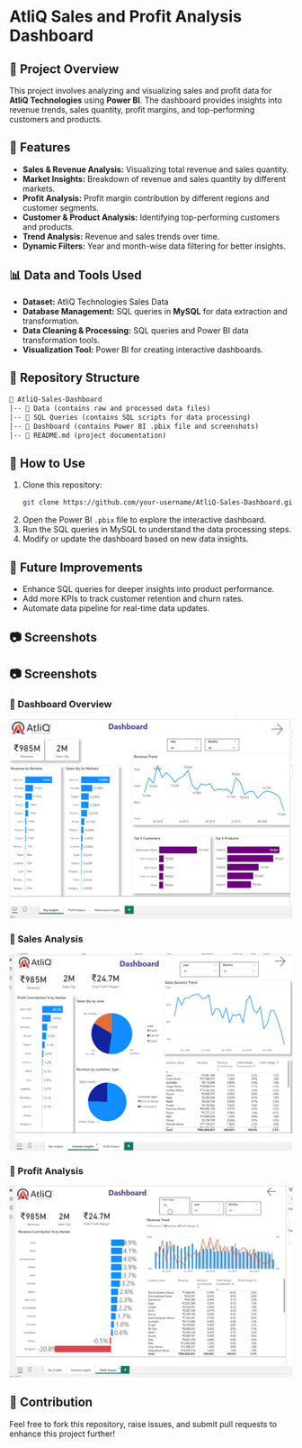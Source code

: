 # AtliQ Sales and Profit Analysis Dashboard

## 📌 Project Overview
This project involves analyzing and visualizing sales and profit data for **AtliQ Technologies** using **Power BI**. The dashboard provides insights into revenue trends, sales quantity, profit margins, and top-performing customers and products.

## 🚀 Features
- **Sales & Revenue Analysis:** Visualizing total revenue and sales quantity.
- **Market Insights:** Breakdown of revenue and sales quantity by different markets.
- **Profit Analysis:** Profit margin contribution by different regions and customer segments.
- **Customer & Product Analysis:** Identifying top-performing customers and products.
- **Trend Analysis:** Revenue and sales trends over time.
- **Dynamic Filters:** Year and month-wise data filtering for better insights.

## 📊 Data and Tools Used
- **Dataset:** AtliQ Technologies Sales Data
- **Database Management:** SQL queries in **MySQL** for data extraction and transformation.
- **Data Cleaning & Processing:** SQL queries and Power BI data transformation tools.
- **Visualization Tool:** Power BI for creating interactive dashboards.

## 📂 Repository Structure
```
📁 AtliQ-Sales-Dashboard
│-- 📁 Data (contains raw and processed data files)
│-- 📁 SQL Queries (contains SQL scripts for data processing)
│-- 📁 Dashboard (contains Power BI .pbix file and screenshots)
│-- 📄 README.md (project documentation)
```

## 🔧 How to Use
1. Clone this repository:
   ```bash
   git clone https://github.com/your-username/AtliQ-Sales-Dashboard.git
   ```
2. Open the Power BI `.pbix` file to explore the interactive dashboard.
3. Run the SQL queries in MySQL to understand the data processing steps.
4. Modify or update the dashboard based on new data insights.

## 🌟 Future Improvements
- Enhance SQL queries for deeper insights into product performance.
- Add more KPIs to track customer retention and churn rates.
- Automate data pipeline for real-time data updates.

## 📷 Screenshots
 ## 📷 Screenshots
### 🔹 Dashboard Overview  
![Dashboard Overview](https://github.com/sh1ro47/AtliQ-Sales-and-Profit-Analysis-Dashboard/blob/main/img/Screenshot%202025-03-26%20004712.png)

### 🔹 Sales Analysis  
![Sales & Profit Analysis](https://github.com/sh1ro47/AtliQ-Sales-and-Profit-Analysis-Dashboard/blob/main/img/Screenshot%202025-03-26%20004836.png) 
 
### 🔹 Profit Analysis  
![Sales & Profit Analysis](https://github.com/sh1ro47/AtliQ-Sales-and-Profit-Analysis-Dashboard/blob/main/img/Screenshot%202025-03-26%20004843.png)

## 🤝 Contribution
Feel free to fork this repository, raise issues, and submit pull requests to enhance this project further!

